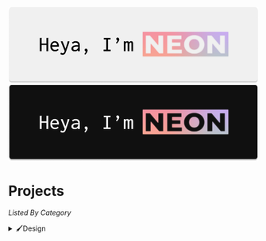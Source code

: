 <img src="https://github.com/PixelNetNeon/PixelNetNeon/blob/cc10fdce28d2882f0de3d8c4a42a6d0a6c627563/Profile/GitHub%20About%20Me%20(Light).png#gh-light-mode-only"><img src="https://github.com/PixelNetNeon/PixelNetNeon/blob/cc10fdce28d2882f0de3d8c4a42a6d0a6c627563/Profile/GitHub%20About%20Me%20(Dark).png#gh-dark-mode-only">

# Projects
*Listed By Category*
<details><summary>🖌️Design</summary>
  
None Yet! *(that is public)*

</details>
